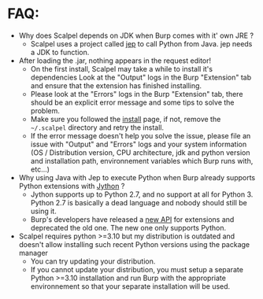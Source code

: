# FAQ:

-   Why does Scalpel depends on JDK when Burp comes with it' own JRE ?
    -   Scalpel uses a project called [jep](https://github.com/ninia/jep/wiki/) to call Python from Java. jep needs a JDK to function.
-   After loading the .jar, nothing appears in the request editor!
    -   On the first install, Scalpel may take a while to install it's dependencies Look at the "Output" logs in the Burp "Extension" tab and ensure that the extension has finished installing.
    -   Please look at the "Errors" logs in the Burp "Extension" tab, there should be an explicit error message and some tips to solve the problem.
    -   Make sure you followed the [install](install.md) page, if not, remove the `~/.scalpel` directory and retry the install.
    -   If the error message doesn't help you solve the issue, please file an issue with "Output" and "Errors" logs and your system information (OS / Distribution version, CPU architecture, jdk and python version and installation path, environnement variables which Burp runs with, etc...)
-   Why using Java with Jep to execute Python when Burp already supports Python extensions with [Jython](https://www.jython.org/) ?
    -   Jython supports up to Python 2.7, and no support at all for Python 3. Python 2.7 is basically a dead language and nobody should still be using it.
    -   Burp's developers have released a [new API](https://portswigger.net/burp/documentation/desktop/extensions/creating) for extensions and deprecated the old one. The new one only supports Python.
-   Scalpel requires python >=3.10 but my distribution is outdated and doesn't allow installing such recent Python versions using the package manager
    -   You can try updating your distribution.
    -   If you cannot update your distribution, you must setup a separate Python >=3.10 installation and run Burp with the appropriate environnement so that your separate installation will be used.
